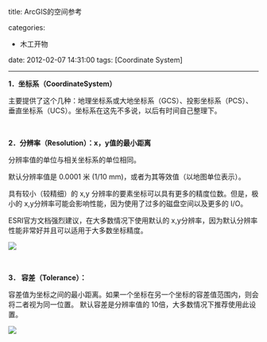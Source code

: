title: ArcGIS的空间参考

categories:
  - 木工开物

date: 2012-02-07 14:31:00
tags: [Coordinate System]

---


**1．坐标系（CoordinateSystem）**

主要提供了这个几种：地理坐标系或大地坐标系（GCS）、投影坐标系（PCS）、垂直坐标系（UCS）。坐标系在这先不多说，以后有时间自己整理下。
	
<br>

**2．分辨率（Resolution）：x，y值的最小距离**

分辨率值的单位与相关坐标系的单位相同。

默认分辨率值是 0.0001 米 (1/10 mm)，或者为其等效值（以地图单位表示）。

具有较小（较精细）的 x,y 分辨率的要素坐标可以具有更多的精度位数。但是，极小的 x,y分辨率可能会影响性能，因为使用了过多的磁盘空间以及更多的 I/O。

ESRI官方文档强烈建议，在大多数情况下使用默认的 x,y分辨率，因为默认分辨率性能非常好并且可以适用于大多数坐标精度。

![](http://hi.csdn.net/attachment/201202/7/0_1328596384EjmU.gif)

<br>

**3． 容差（Tolerance）：** 

容差值为坐标之间的最小距离。如果一个坐标在另一个坐标的容差值范围内，则会将二者视为同一位置。 默认容差是分辨率值的 10倍，大多数情况下推荐使用此设置。

![](http://hi.csdn.net/attachment/201202/7/0_1328596387Stj0.gif)

